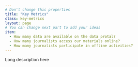 ```yaml
---
# Don't change this properties
title: "Key Metrics"
class: key-metrics
layout: page
# You can change next part to add your ideas
item:
  - How many data are available on the data protal?
  - How many journalists access our materials online?
  - How many journalists participate in offline activities?
---
```


Long description here
